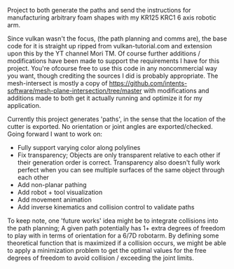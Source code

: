Project to both generate the paths and send the instructions for manufacturing arbitrary foam shapes with my KR125 KRC1 6 axis robotic arm. 

Since vulkan wasn't the focus, (the path planning and comms are), the base code for it is straight up ripped from vulkan-tutorial.com and extension upon this by the YT channel Mori TM. Of course further additions / modifications have been made to support the requirements I have for this project. You're ofcourse free to use this code in any noncommercial way you want, though crediting the sources I did is probably appropriate.
The mesh-intersect is mostly a copy of https://github.com/intents-software/mesh-plane-intersection/tree/master with modifications and additions made to both get it actually running and optimize it for my application.

Currently this project generates 'paths', in the sense that the location of the cutter is exported. No orientation or joint angles are exported/checked. Going forward I want to work on:

 - Fully support varying color along polylines
 - Fix transparency; Objects are only transparent relative to each other if their generation order is correct. Transparency also doesn't fully work perfect when you can see multiple surfaces of the same object through each other
 - Add non-planar pathing
 - Add robot + tool visualization
 - Add movement animation
 - Add inverse kinematics and collision control to validate paths

To keep note, one 'future works' idea might be to integrate collisions into the path planning; A given path potentially has 1+ extra degrees of freedom to play with in terms of orientation for a 6/7D robotarm. By defining some theoretical function that is maximized if a collision occurs, we might be able to apply a minimization problem to get the optimal values for the free degrees of freedom to avoid collision / exceeding the joint limits.